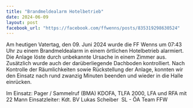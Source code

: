 ```yaml
---
title: "Brandmeldealarm Hotelbetrieb"
date: 2024-06-09
layout: post
facebook_url: "https://facebook.com/ffwenns/posts/835319298630524"
---
```


Am heutigen Vatertag, den 09. Juni 2024 wurde die FF Wenns um 07:43 Uhr zu einem Brandmeldealarm in einem örtlichen Hotelbetrieb alarmiert. Die Anlage löste durch unbekannte Ursache in einem Zimmer aus. Zusätzlich wurde auch der darüberliegende Dachboden kontrolliert. Nach Kontrolle der Räumlichkeiten sowie Rückstellung der Anlage, konnten wir den Einsatz nach rund zwanzig Minuten beenden und wieder in die Halle einrücken. 

Im Einsatz:
 Pager / Sammelruf (BMA) 
 KDOFA, TLFA 2000, LFA und RFA mit 22 Mann
 Einsatzleiter: Kdt. BV Lukas Scheiber
 ️ SL - ÖA Team FFW